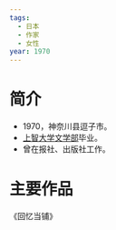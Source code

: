 ```yaml
---
tags:
  - 日本
  - 作家
  - 女性
year: 1970
---
```

# 简介

- 1970，神奈川县逗子市。
- [上智大学](上智大学.md)[文学部](文学部.md)毕业。
- 曾在报社、出版社工作。
# 主要作品

《回忆当铺》